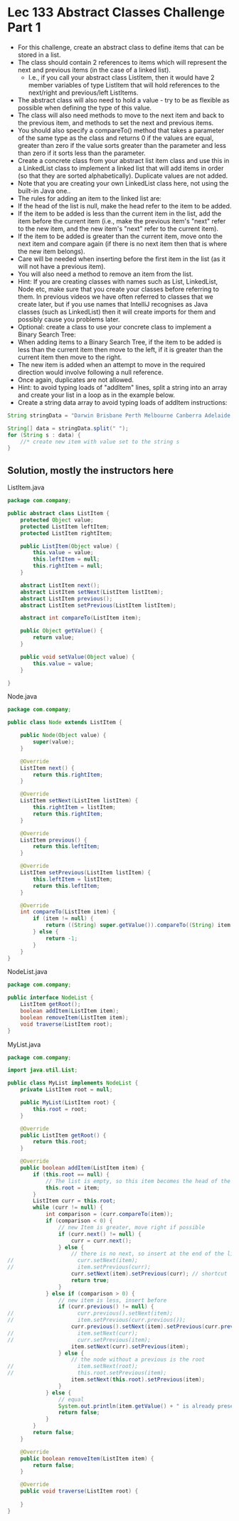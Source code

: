 # Lec 133 Abstract Classes Challenge Part 1

* For this challenge, create an abstract class to define items that can be stored in a list.
* The class should contain 2 references to items which will represent the next and previous items (in the case of a linked list).
  * I.e., if you call your abstract class ListItem, then it would have 2 member variables of type ListItem that will hold references to the next/right and previous/left ListItems.
* The abstract class will also need to hold a value - try to be as flexible as possible when defining the type of this value.
* The class will also need methods to move to the next item and back to the previous item, and methods to set the next and previous items.
* You should also specify a compareTo() method that takes a parameter of the same type as the class and returns 0 if the values are equal, greater than zero if the value sorts greater than the parameter and less than zero if it sorts less than the parameter.
* Create a concrete class from your abstract list item class and use this in a LinkedList  class to implement a linked list that will add items in order (so that they are sorted alphabetically). Duplicate values are not added.
* Note that you are creating your own LinkedList class here, not using the built-in Java one..
* The rules for adding an item to the linked list are:
* If the head of the list is null, make the head refer to the item to be added.
* If the item to be added is less than the current item in the list, add the item before the current item (i.e., make the previous item's "next" refer to the new item, and the new item's "next" refer to the current item).
*  If the item to be added is greater than the current item, move onto the next item and compare again (if there is no next item then that is where the new item belongs).
* Care will be needed when inserting before the first item in the list (as it will not have a previous item).
* You will also need a method to remove an item from the list.
* Hint: If you are creating classes with names such as List, LinkedList, Node etc, make sure that you create your classes before referring to them. In previous videos we have often referred to classes that we create later, but if you use names that IntelliJ recognises as Java classes (such as LinkedList) then it will create imports for them and possibly cause you problems later.
* Optional: create a class to use your concrete class to implement a Binary Search Tree:
* When adding items to a Binary Search Tree, if the item to be added is less than the current item then move to the left, if it is greater than the current item then move to the right.
* The new item is added when an attempt to move in the required direction would involve following a null reference.
* Once again, duplicates are not allowed.
* Hint: to avoid typing loads of "addItem" lines, split a string into an array and create your list in a loop as in the example below.
* Create a string data array to avoid typing loads of addItem instructions:

```java
String stringData = "Darwin Brisbane Perth Melbourne Canberra Adelaide Sydney Canberra";

String[] data = stringData.split(" ");
for (String s : data) {
	//* create new item with value set to the string s
}
```

## Solution, mostly the instructors here
ListItem.java
```java
package com.company;

public abstract class ListItem {
    protected Object value;
    protected ListItem leftItem;
    protected ListItem rightItem;

    public ListItem(Object value) {
        this.value = value;
        this.leftItem = null;
        this.rightItem = null;
    }

    abstract ListItem next();
    abstract ListItem setNext(ListItem listItem);
    abstract ListItem previous();
    abstract ListItem setPrevious(ListItem listItem);

    abstract int compareTo(ListItem item);

    public Object getValue() {
        return value;
    }

    public void setValue(Object value) {
        this.value = value;
    }

}
```
Node.java
```java
package com.company;

public class Node extends ListItem {

    public Node(Object value) {
        super(value);
    }

    @Override
    ListItem next() {
        return this.rightItem;
    }

    @Override
    ListItem setNext(ListItem listItem) {
        this.rightItem = listItem;
        return this.rightItem;
    }

    @Override
    ListItem previous() {
        return this.leftItem;
    }

    @Override
    ListItem setPrevious(ListItem listItem) {
        this.leftItem = listItem;
        return this.leftItem;
    }

    @Override
    int compareTo(ListItem item) {
        if (item != null) {
            return ((String) super.getValue()).compareTo((String) item.getValue());
        } else {
            return -1;
        }
    }
}
```
NodeList.java
```java
package com.company;

public interface NodeList {
    ListItem getRoot();
    boolean addItem(ListItem item);
    boolean removeItem(ListItem item);
    void traverse(ListItem root);
}
```
MyList.java
```java
package com.company;

import java.util.List;

public class MyList implements NodeList {
    private ListItem root = null;

    public MyList(ListItem root) {
        this.root = root;
    }

    @Override
    public ListItem getRoot() {
        return this.root;
    }

    @Override
    public boolean addItem(ListItem item) {
        if (this.root == null) {
            // The list is empty, so this item becomes the head of the list
            this.root = item;
        }
        ListItem curr = this.root;
        while (curr != null) {
            int comparison = (curr.compareTo(item));
            if (comparison < 0) {
                // new Item is greater, move right if possible
                if (curr.next() != null) {
                    curr = curr.next();
                } else {
                    // there is no next, so insert at the end of the list
//                    curr.setNext(item);
//                    item.setPrevious(curr);
                    curr.setNext(item).setPrevious(curr); // shortcut
                    return true;
                }
            } else if (comparison > 0) {
                // new item is less, insert before
                if (curr.previous() != null) {
//                    curr.previous().setNext(item);
//                    item.setPrevious(curr.previous());
                    curr.previous().setNext(item).setPrevious(curr.previous());
//                    item.setNext(curr);
//                    curr.setPrevious(item);
                    item.setNext(curr).setPrevious(item);
                } else {
                    // the node without a previous is the root
//                    item.setNext(root);
//                    this.root.setPrevious(item);
                    item.setNext(this.root).setPrevious(item);
                }
            } else {
                // equal
                System.out.println(item.getValue() + " is already present, not added.");
                return false;
            }
        }
        return false;
    }

    @Override
    public boolean removeItem(ListItem item) {
        return false;
    }

    @Override
    public void traverse(ListItem root) {
        
    }
}
```

